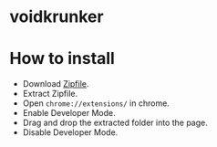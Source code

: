 # voidkrunker
# How to install
- Download [Zipfile](https://github.com/undefined-developer/voidkrunker/master/voidkrunker.zip).
- Extract Zipfile.
- Open `chrome://extensions/` in chrome.
- Enable Developer Mode.
- Drag and drop the extracted folder into the page.
- Disable Developer Mode.
